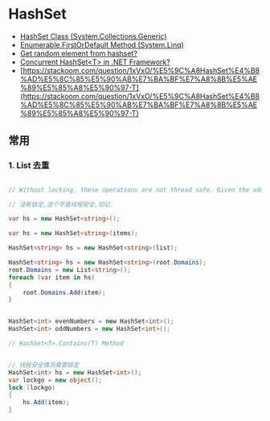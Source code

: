 # HashSet

- [HashSet Class (System.Collections.Generic)](https://docs.microsoft.com/en-us/dotnet/api/system.collections.generic.hashset-1?view=netcore-3.1)
- [Enumerable.FirstOrDefault Method (System.Linq)](https://docs.microsoft.com/en-us/dotnet/api/system.linq.enumerable.firstordefault?view=netcore-3.1)
- [Get random element from hashset?](https://stackoverflow.com/questions/10654292/get-random-element-from-hashset/15960061)
- [Concurrent HashSet&lt;T&gt; in .NET Framework?](https://stackoverflow.com/questions/18922985/concurrent-hashsett-in-net-framework)
- [https://stackoom.com/question/1xVxO/%E5%9C%A8HashSet%E4%B8%AD%E5%8C%85%E5%90%AB%E7%BA%BF%E7%A8%8B%E5%AE%89%E5%85%A8%E5%90%97-T](https://stackoom.com/question/1xVxO/%E5%9C%A8HashSet%E4%B8%AD%E5%8C%85%E5%90%AB%E7%BA%BF%E7%A8%8B%E5%AE%89%E5%85%A8%E5%90%97-T)

## 常用

### 1. List 去重

```c#

// Without locking, these operations are not thread safe. Given the added overhead of ConcurrentDictionary<T,byte> , it's probably wiser just to use the lighter weight HashSet<T> and just surround everything in locks.

// 没有锁定,这个不是线程安全,切记.

var hs = new HashSet<string>();

var hs = new HashSet<string>(items);

HashSet<string> hs = new HashSet<string>(list);

HashSet<string> hs = new HashSet<string>(root.Domains);
root.Domains = new List<string>();
foreach (var item in hs)
{
    root.Domains.Add(item);
}


HashSet<int> evenNumbers = new HashSet<int>();
HashSet<int> oddNumbers = new HashSet<int>();

// HashSet<T>.Contains(T) Method


// 线程安全情况需要锁定
HashSet<int> hs = new HashSet<int>();
var lockgo = new object();
lock (lockgo)
{
    hs.Add(item);
}
```
